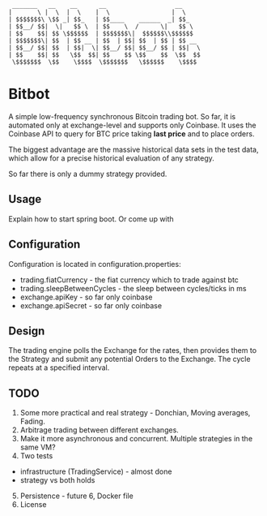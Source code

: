      _______   __    __      __                   __     
    |       \ |  \  |  \    |  \                 |  \    
    | $$$$$$$\ \$$ _| $$_   | $$____    ______  _| $$_   
    | $$__/ $$|  \|   $$ \  | $$    \  /      \|   $$ \  
    | $$    $$| $$ \$$$$$$  | $$$$$$$\|  $$$$$$\\$$$$$$  
    | $$$$$$$\| $$  | $$ __ | $$  | $$| $$  | $$ | $$ __ 
    | $$__/ $$| $$  | $$|  \| $$__/ $$| $$__/ $$ | $$|  \
    | $$    $$| $$   \$$  $$| $$    $$ \$$    $$  \$$  $$
     \$$$$$$$  \$$    \$$$$  \$$$$$$$   \$$$$$$    \$$$$ 
                                                                                                               
# Bitbot

A simple low-frequency synchronous Bitcoin trading bot. So far, it is automated only at exchange-level and supports only
Coinbase. It uses the Coinbase API to query for BTC price taking **last price** and to place orders.

The biggest advantage are the massive historical data sets in the test data, which allow for a precise historical 
evaluation of any strategy.

So far there is only a dummy strategy provided.

## Usage

Explain how to start spring boot. Or come up with 

## Configuration

Configuration is located in configuration.properties:

 * trading.fiatCurrency - the fiat currency which to trade against btc
 * trading.sleepBetweenCycles - the sleep between cycles/ticks in ms
 * exchange.apiKey - so far only coinbase
 * exchange.apiSecret - so far only coinbase

## Design

The trading engine polls the Exchange for the rates, then provides them to the Strategy and submit any potential Orders
to the Exchange. The cycle repeats at a specified interval.

## TODO

1. Some more practical and real strategy - Donchian, Moving averages, Fading.
2. Arbitrage trading between different exchanges.
3. Make it more asynchronous and concurrent. Multiple strategies in the same VM?
4. Two tests 
 * infrastructure (TradingService) - almost done
 * strategy vs both holds 
5. Persistence - future
6, Docker file
7. License